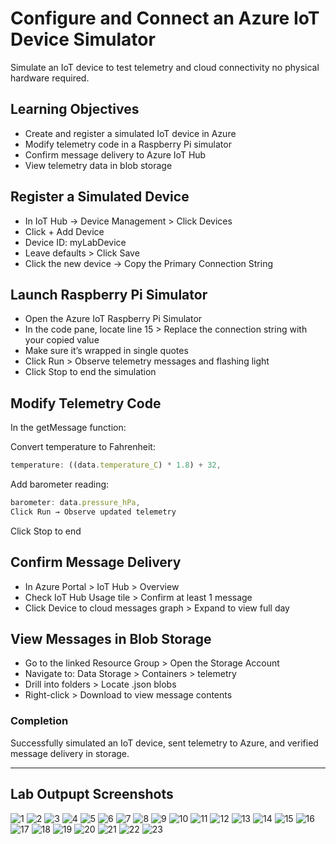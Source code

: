 # Configure and Connect an Azure IoT Device Simulator
Simulate an IoT device to test telemetry and cloud connectivity no physical hardware required.

## Learning Objectives
- Create and register a simulated IoT device in Azure
- Modify telemetry code in a Raspberry Pi simulator
- Confirm message delivery to Azure IoT Hub
- View telemetry data in blob storage

## Register a Simulated Device
- In IoT Hub → Device Management > Click Devices
- Click + Add Device
- Device ID: myLabDevice 
- Leave defaults > Click Save
- Click the new device → Copy the Primary Connection String

## Launch Raspberry Pi Simulator
- Open the Azure IoT Raspberry Pi Simulator
- In the code pane, locate line 15 > Replace the connection string with your copied value
- Make sure it’s wrapped in single quotes
- Click Run > Observe telemetry messages and flashing light
- Click Stop to end the simulation

## Modify Telemetry Code
In the getMessage function:

Convert temperature to Fahrenheit:

```js
temperature: ((data.temperature_C) * 1.8) + 32,
```

Add barometer reading:

```js
barometer: data.pressure_hPa,
Click Run → Observe updated telemetry
```
Click Stop to end

## Confirm Message Delivery
- In Azure Portal > IoT Hub > Overview
- Check IoT Hub Usage tile > Confirm at least 1 message
- Click Device to cloud messages graph > Expand to view full day

## View Messages in Blob Storage
- Go to the linked Resource Group > Open the Storage Account
- Navigate to: Data Storage > Containers > telemetry
- Drill into folders > Locate .json blobs
- Right-click > Download to view message contents

### Completion
Successfully simulated an IoT device, sent telemetry to Azure, and verified message delivery in storage.

---

## Lab Outpupt Screenshots

![1](https://github.com/user-attachments/assets/d675961f-f89d-4356-b1c7-38689387e620)
![2](https://github.com/user-attachments/assets/c13dac04-6d86-4af2-9906-6beb97f438f0)
![3](https://github.com/user-attachments/assets/eae87a5e-5122-4a5e-8f79-fa82ee1ce4b2)
![4](https://github.com/user-attachments/assets/d8acca42-f700-413b-a62e-b2c607f9529d)
![5](https://github.com/user-attachments/assets/d5bd3266-9a41-4f58-a539-86160c9c9bdf)
![6](https://github.com/user-attachments/assets/c3bc4b99-1bfb-453c-af5b-cb6b44965548)
![7](https://github.com/user-attachments/assets/a135cd57-5aaa-4705-b33f-d6860ee301fc)
![8](https://github.com/user-attachments/assets/64ab2d7c-2efb-4f5b-b172-337f698e2e63)
![9](https://github.com/user-attachments/assets/5f27bf94-ff58-447e-bee3-7611e950155e)
![10](https://github.com/user-attachments/assets/8b3ed585-182b-4b0f-9899-abd223ff4c49)
![11](https://github.com/user-attachments/assets/5337450f-93a9-438e-90a1-766b2a48c3c2)
![12](https://github.com/user-attachments/assets/0724bfbd-12d0-4fba-9422-d5ccf16583ca)
![13](https://github.com/user-attachments/assets/382667cd-2968-4ed9-9072-02baf0c222ce)
![14](https://github.com/user-attachments/assets/86fdf917-f1d3-45e0-961a-af9c0ab77284)
![15](https://github.com/user-attachments/assets/74571999-a07c-4c87-ab18-a074c7ba89ff)
![16](https://github.com/user-attachments/assets/3e392063-52bd-407a-964d-f910e5c51177)
![17](https://github.com/user-attachments/assets/e7250d80-e4f8-4e10-a2a1-ba13895a804f)
![18](https://github.com/user-attachments/assets/383ca881-da49-4c87-a8f5-7c8425fa9dc6)
![19](https://github.com/user-attachments/assets/3263fb08-8ace-4f63-a4c8-30620ecf2243)
![20](https://github.com/user-attachments/assets/0b6a7ffb-2005-4fef-bcb7-5d570d62e7d5)
![21](https://github.com/user-attachments/assets/885dfec8-d79c-4c2b-aca3-98c79b215314)
![22](https://github.com/user-attachments/assets/5afbd6fb-2fd7-4ed5-aec1-1115475c529d)
![23](https://github.com/user-attachments/assets/e9403fd8-872a-495f-8a7f-77ee7e62550e)

